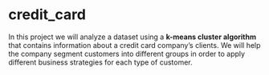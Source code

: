 # credit_card

In this project we will analyze a dataset using a **k-means cluster algorithm** that contains information about a credit card company’s clients. 
We will help the company segment customers into different groups in order to apply different business strategies for each type of customer.
